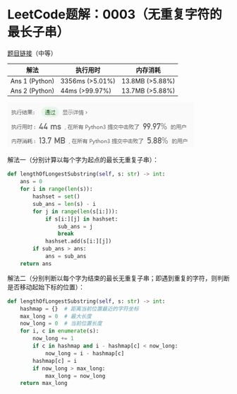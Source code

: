 # LeetCode题解：0003（无重复字符的最长子串）

[题目链接](https://leetcode-cn.com/problems/add-two-numbers/)（中等）

| 解法           | 执行用时        | 内存消耗        |
| -------------- | --------------- | --------------- |
| Ans 1 (Python) | 3356ms (>5.01%) | 13.8MB (>5.88%) |
| Ans 2 (Python) | 44ms (>99.97%)  | 13.7MB (>5.88%) |

![image-20200614095159237](image-20200614095159237.png)

解法一（分别计算以每个字为起点的最长无重复子串）：

```python
def lengthOfLongestSubstring(self, s: str) -> int:
    ans = 0
    for i in range(len(s)):
        hashset = set()
        sub_ans = len(s) - i
        for j in range(len(s[i:])):
            if s[i:][j] in hashset:
                sub_ans = j
                break
            hashset.add(s[i:][j])
        if sub_ans > ans:
            ans = sub_ans
    return ans
```

解法二（分别判断以每个字为结束的最长无重复子串；即遇到重复的字符，则判断是否移动起始下标的位置）：

```python
def lengthOfLongestSubstring(self, s: str) -> int:
    hashmap = {}  # 距离当前位置最近的字符坐标
    max_long = 0  # 最大长度
    now_long = 0  # 当前位置长度
    for i, c in enumerate(s):
        now_long += 1
        if c in hashmap and i - hashmap[c] < now_long:
            now_long = i - hashmap[c]
        hashmap[c] = i
        if now_long > max_long:
            max_long = now_long
    return max_long
```


